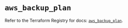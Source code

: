 # `aws_backup_plan`

Refer to the Terraform Registry for docs: [`aws_backup_plan`](https://registry.terraform.io/providers/hashicorp/aws/5.57.0/docs/resources/backup_plan).
